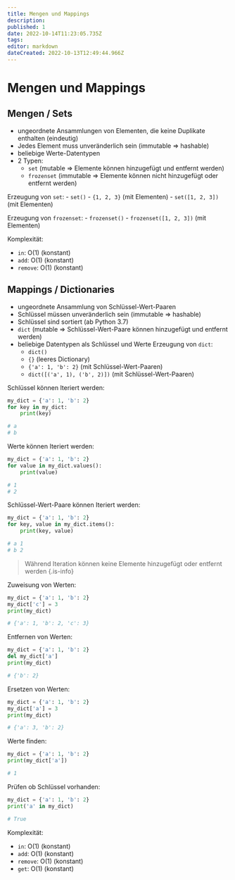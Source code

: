 ```yaml
---
title: Mengen und Mappings
description: 
published: 1
date: 2022-10-14T11:23:05.735Z
tags: 
editor: markdown
dateCreated: 2022-10-13T12:49:44.966Z
---
```


# Mengen und Mappings

## Mengen / Sets
- ungeordnete Ansammlungen von Elementen, die keine Duplikate enthalten (eindeutig)
- Jedes Element muss unveränderlich sein (immutable => hashable)
- beliebige Werte-Datentypen
- 2 Typen:
    - `set` (mutable => Elemente können hinzugefügt und entfernt werden)
    - `frozenset` (immutable => Elemente können nicht hinzugefügt oder entfernt werden)

Erzeugung von `set`:
    - `set()`
    - `{1, 2, 3}` (mit Elementen)
    - `set([1, 2, 3])` (mit Elementen)

Erzeugung von `frozenset`:
    - `frozenset()`
    - `frozenset([1, 2, 3])` (mit Elementen)

Komplexität:
- `in`: O(1) (konstant)
- `add`: O(1) (konstant)
- `remove`: O(1) (konstant)

## Mappings / Dictionaries
- ungeordnete Ansammlung von Schlüssel-Wert-Paaren
- Schlüssel müssen unveränderlich sein (immutable => hashable)
- Schlüssel sind sortiert (ab Python 3.7)
- `dict` (mutable => Schlüssel-Wert-Paare können hinzugefügt und entfernt werden)
- beliebige Datentypen als Schlüssel und Werte
Erzeugung von `dict`:
    - `dict()`
    - `{}` (leeres Dictionary)
    - `{'a': 1, 'b': 2}` (mit Schlüssel-Wert-Paaren)
    - `dict([('a', 1), ('b', 2)])` (mit Schlüssel-Wert-Paaren)

Schlüssel können Iteriert werden:
```python
my_dict = {'a': 1, 'b': 2}
for key in my_dict:
    print(key)

# a
# b
```

Werte können Iteriert werden:
```python
my_dict = {'a': 1, 'b': 2}
for value in my_dict.values():
    print(value)

# 1
# 2
```

Schlüssel-Wert-Paare können Iteriert werden:
```python
my_dict = {'a': 1, 'b': 2}
for key, value in my_dict.items():
    print(key, value)

# a 1
# b 2
```

> Während Iteration können keine Elemente hinzugefügt oder entfernt werden
{.is-info}

Zuweisung von Werten:
```python
my_dict = {'a': 1, 'b': 2}
my_dict['c'] = 3
print(my_dict)

# {'a': 1, 'b': 2, 'c': 3}
```

Entfernen von Werten:
```python
my_dict = {'a': 1, 'b': 2}
del my_dict['a']
print(my_dict)

# {'b': 2}
```

Ersetzen von Werten:
```python
my_dict = {'a': 1, 'b': 2}
my_dict['a'] = 3
print(my_dict)

# {'a': 3, 'b': 2}
```

Werte finden:
```python
my_dict = {'a': 1, 'b': 2}
print(my_dict['a'])

# 1
```

Prüfen ob Schlüssel vorhanden:
```python
my_dict = {'a': 1, 'b': 2}
print('a' in my_dict)

# True
```

Komplexität:
- `in`: O(1) (konstant)
- `add`: O(1) (konstant)
- `remove`: O(1) (konstant)
- `get`: O(1) (konstant)

